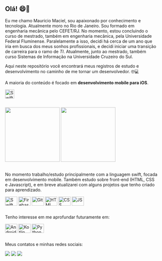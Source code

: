 ## Olá! 😄👋

Eu me chamo Mauricio Maciel, sou apaixonado por conhecimento e tecnologia. Atualmente moro no Rio de Janeiro.
Sou formado em engenharia mecânica pelo CEFET/RJ. No momento, estou concluindo o curso de mestrado, também em engenharia mecânica, pela Universidade Federal Fluminense.
Paralelamente a isso, decidi há cerca de um ano que iria em busca dos meus sonhos profissionais, e decidi iniciar uma transição de carreira para o ramo de _TI_.
Atualmente, junto ao mestrado, também curso Sistemas de Informação na Universidade Cruzeiro do Sul. 

Aqui neste repositório você encontrará meus registros de estudo e desenvolvimento no caminho de me tornar um desenvolvedor. 🤓💻

A maioria do conteúdo é focado em **desenvolvimento mobile para iOS**.

<div>
  <img align="center" alt="Swift" height="30" width="30" img src="https://cdn.jsdelivr.net/gh/devicons/devicon/icons/apple/apple-original.svg">
</div>

##
<div>
  <img height="180em" src="https://github-readme-stats.vercel.app/api?username=mauriciodesm&show_icons=true&theme=dark&include_all_commits=true&count_private=true"/>
  <img height="180em" src="https://github-readme-stats.vercel.app/api/top-langs/?username=mauriciodesm&layout=compact&langs_count=16&theme=dark"/>
</div>

##


No momento trabalho/estudo principalmente com a linguagem swift, focada em desenvolvimento mobile. Também estudo sobre front-end (HTML, CSS e Javascript), e em breve atualizarei com alguns projetos que tenho criado para aprendizado.

<div>
   <img align="center" alt="Swift" height="30" width="40" src="https://cdn.jsdelivr.net/gh/devicons/devicon/icons/swift/swift-original.svg">
   <img align="center" alt="Firebase" height="30" width="40" src="https://cdn.jsdelivr.net/gh/devicons/devicon/icons/firebase/firebase-plain.svg">
   <img align="center" alt="Git" height="30" width="40" img src="https://cdn.jsdelivr.net/gh/devicons/devicon/icons/git/git-original.svg">
   <img align="center" alt="HTML" height="30" width="40" img src="https://cdn.jsdelivr.net/gh/devicons/devicon/icons/html5/html5-original.svg">
   <img align="center" alt="CSS" height="30" width="40" img src="https://cdn.jsdelivr.net/gh/devicons/devicon/icons/css3/css3-original.svg">
   <img align="center" alt="JS" height="30" width="40" img src="https://cdn.jsdelivr.net/gh/devicons/devicon/icons/javascript/javascript-original.svg"> 
</div>

##

Tenho interesse em me aprofundar futuramente em:

<div>
   <img align="center" alt="Android" height="30" width="40" src="https://cdn.jsdelivr.net/gh/devicons/devicon/icons/android/android-original.svg">
   <img align="center" alt="Kotlin" height="30" width="40" src="https://cdn.jsdelivr.net/gh/devicons/devicon/icons/kotlin/kotlin-original.svg"> 
   <img align="center" alt="Python" height="30" width="40" src="https://cdn.jsdelivr.net/gh/devicons/devicon/icons/python/python-original.svg">       
</div>

##

Meus contatos e minhas redes sociais:
<div>
  <a href = "mailto:mauriciomaciel@id.uff.br"><img src="https://img.shields.io/badge/Gmail-D14836?style=for-the-badge&logo=gmail&logoColor=white" target="_blank"></a>
   <a href="https://www.linkedin.com/in/mauriciodesm/" target="_blank"><img src="https://img.shields.io/badge/-LinkedIn-%230077B5?style=for-the-badge&logo=linkedin&logoColor=white" target="_blank"></a>  
   <a href="https://discord.gg/pmM4DdMMGH" target="_blank"><img src="https://img.shields.io/badge/Discord-7289DA?style=for-the-badge&logo=discord&logoColor=white" target="_blank"></a> 
</div>
